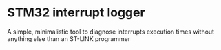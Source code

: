 # STM32 interrupt logger

A simple, minimalistic tool to diagnose interrupts execution times without anything else than an ST-LINK programmer




